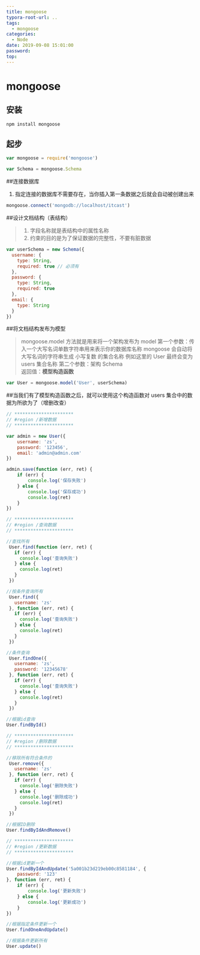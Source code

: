 ```yaml
---
title: mongoose
typora-root-url: ..
tags:
  - mongoose
categories:
  - Node
date: 2019-09-08 15:01:00
password:
top:
---
```


# mongoose

## 安装

```shell
npm install mongoose
```

## 起步

```javascript
var mongoose = require('mongoose')

var Schema = mongoose.Schema
```

##连接数据库

 1. 指定连接的数据库不需要存在，当你插入第一条数据之后就会自动被创建出来

```javascript
mongoose.connect('mongodb://localhost/itcast')
```

##设计文档结构（表结构）

> 1. 字段名称就是表结构中的属性名称
> 2. 约束的目的是为了保证数据的完整性，不要有脏数据

```javascript
var userSchema = new Schema({
  username: {
    type: String,
    required: true // 必须有
  },
  password: {
    type: String,
    required: true
  },
  email: {
    type: String
  }
})
```

##将文档结构发布为模型

> mongoose.model 方法就是用来将一个架构发布为 model
> 第一个参数：传入一个大写名词单数字符串用来表示你的数据库名称
>               		 mongoose 会自动将大写名词的字符串生成 小写复数 的集合名称
>              		  例如这里的 User 最终会变为 users 集合名称
> 第二个参数：架构 Schema  
> 返回值：**模型构造函数**

```javascript
var User = mongoose.model('User', userSchema)
```

##当我们有了模型构造函数之后，就可以使用这个构造函数对 users 集合中的数据为所欲为了（增删改查）

```javascript
// **********************
// #region /新增数据
// **********************

var admin = new User({
    username: 'zs',
    password: '123456',
    email: 'admin@admin.com'
})

admin.save(function (err, ret) {
    if (err) {
        console.log('保存失败')
    } else {
        console.log('保存成功')
        console.log(ret)
    }
})

```

```javascript
// **********************
// #region /查询数据
// **********************

//查找所有
 User.find(function (err, ret) {
   if (err) {
     console.log('查询失败')
   } else {
     console.log(ret)
   }
 })

//按条件查询所有
 User.find({
   username: 'zs'
 }, function (err, ret) {
   if (err) {
     console.log('查询失败')
   } else {
     console.log(ret)
   }
 })

//条件查询
 User.findOne({
   username: 'zs',
   password: '12345678'
 }, function (err, ret) {
   if (err) {
     console.log('查询失败')
   } else {
     console.log(ret)
   }
 })

//根据id查询
User.findById()
```

```javascript
// **********************
// #region /删除数据
// **********************

//移除所有符合条件的
 User.remove({
   username: 'zs'
 }, function (err, ret) {
   if (err) {
     console.log('删除失败')
   } else {
     console.log('删除成功')
     console.log(ret)
   }
 })

//根据ID删除
User.findByIdAndRemove()
```

```javascript
// **********************
// #region /更新数据
// **********************

//根据id更新一个
User.findByIdAndUpdate('5a001b23d219eb00c8581184', {
    password: '123'
}, function (err, ret) {
    if (err) {
        console.log('更新失败')
    } else {
        console.log('更新成功')
    }
})

//根据指定条件更新一个
User.findOneAndUpdate()

//根据条件更新所有
User.update()
```
